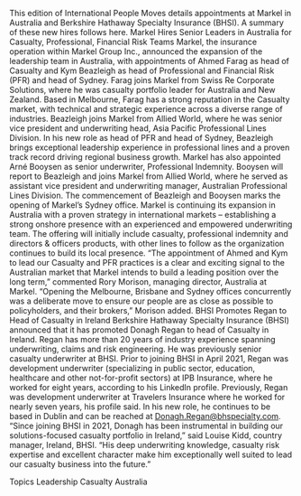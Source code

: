 This edition of International People Moves details appointments at Markel in Australia and Berkshire Hathaway Specialty Insurance (BHSI).
A summary of these new hires follows here.
Markel Hires Senior Leaders in Australia for Casualty, Professional, Financial Risk Teams
Markel, the insurance operation within Markel Group Inc., announced the expansion of the leadership team in Australia, with appointments of Ahmed Farag as head of Casualty and Kym Beazleigh as head of Professional and Financial Risk (PFR) and head of Sydney.
Farag joins Markel from Swiss Re Corporate Solutions, where he was casualty portfolio leader for Australia and New Zealand. Based in Melbourne, Farag has a strong reputation in the Casualty market, with technical and strategic experience across a diverse range of industries.
Beazleigh joins Markel from Allied World, where he was senior vice president and underwriting head, Asia Pacific Professional Lines Division. In his new role as head of PFR and head of Sydney, Beazleigh brings exceptional leadership experience in professional lines and a proven track record driving regional business growth.
Markel has also appointed Arné Booysen as senior underwriter, Professional Indemnity. Booysen will report to Beazleigh and joins Markel from Allied World, where he served as assistant vice president and underwriting manager, Australian Professional Lines Division. The commencement of Beazleigh and Booysen marks the opening of Markel’s Sydney office.
Markel is continuing its expansion in Australia with a proven strategy in international markets – establishing a strong onshore presence with an experienced and empowered underwriting team. The offering will initially include casualty, professional indemnity and directors & officers products, with other lines to follow as the organization continues to build its local presence.
“The appointment of Ahmed and Kym to lead our Casualty and PFR practices is a clear and exciting signal to the Australian market that Markel intends to build a leading position over the long term,” commented Rory Morison, managing director, Australia at Markel.
“Opening the Melbourne, Brisbane and Sydney offices concurrently was a deliberate move to ensure our people are as close as possible to policyholders, and their brokers,” Morison added.
BHSI Promotes Regan to Head of Casualty in Ireland
Berkshire Hathaway Specialty Insurance (BHSI) announced that it has promoted Donagh Regan to head of Casualty in Ireland.
Regan has more than 20 years of industry experience spanning underwriting, claims and risk engineering. He was previously senior casualty underwriter at BHSI.
Prior to joining BHSI in April 2021, Regan was development underwriter (specializing in public sector, education, healthcare and other not-for-profit sectors) at IPB Insurance, where he worked for eight years, according to his LinkedIn profile. Previously, Regan was development underwriter at Travelers Insurance where he worked for nearly seven years, his profile said.
In his new role, he continues to be based in Dublin and can be reached at Donagh.Regan@bhspecialty.com.
“Since joining BHSI in 2021, Donagh has been instrumental in building our solutions-focused casualty portfolio in Ireland,” said Louise Kidd, country manager, Ireland, BHSI. “His deep underwriting knowledge, casualty risk expertise and excellent character make him exceptionally well suited to lead our casualty business into the future.”

Topics
Leadership
Casualty
Australia
